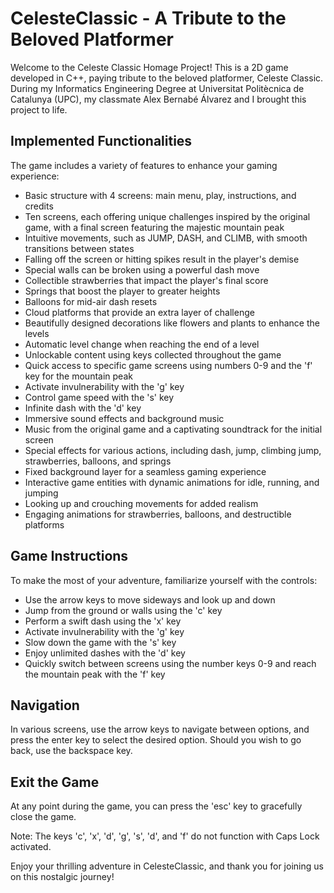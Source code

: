 # CelesteClassic - A Tribute to the Beloved Platformer

Welcome to the Celeste Classic Homage Project! This is a 2D game developed in C++, paying tribute to the beloved platformer, Celeste Classic. During my Informatics Engineering Degree at Universitat Politècnica de Catalunya (UPC), my classmate Alex Bernabé Álvarez and I brought this project to life.

## Implemented Functionalities

The game includes a variety of features to enhance your gaming experience:

- Basic structure with 4 screens: main menu, play, instructions, and credits
- Ten screens, each offering unique challenges inspired by the original game, with a final screen featuring the majestic mountain peak
- Intuitive movements, such as JUMP, DASH, and CLIMB, with smooth transitions between states
- Falling off the screen or hitting spikes result in the player's demise
- Special walls can be broken using a powerful dash move
- Collectible strawberries that impact the player's final score
- Springs that boost the player to greater heights
- Balloons for mid-air dash resets
- Cloud platforms that provide an extra layer of challenge
- Beautifully designed decorations like flowers and plants to enhance the levels
- Automatic level change when reaching the end of a level
- Unlockable content using keys collected throughout the game
- Quick access to specific game screens using numbers 0-9 and the 'f' key for the mountain peak
- Activate invulnerability with the 'g' key
- Control game speed with the 's' key
- Infinite dash with the 'd' key
- Immersive sound effects and background music
- Music from the original game and a captivating soundtrack for the initial screen
- Special effects for various actions, including dash, jump, climbing jump, strawberries, balloons, and springs
- Fixed background layer for a seamless gaming experience
- Interactive game entities with dynamic animations for idle, running, and jumping
- Looking up and crouching movements for added realism
- Engaging animations for strawberries, balloons, and destructible platforms

## Game Instructions

To make the most of your adventure, familiarize yourself with the controls:

- Use the arrow keys to move sideways and look up and down
- Jump from the ground or walls using the 'c' key
- Perform a swift dash using the 'x' key
- Activate invulnerability with the 'g' key
- Slow down the game with the 's' key
- Enjoy unlimited dashes with the 'd' key
- Quickly switch between screens using the number keys 0-9 and reach the mountain peak with the 'f' key

## Navigation

In various screens, use the arrow keys to navigate between options, and press the enter key to select the desired option. Should you wish to go back, use the backspace key.

## Exit the Game

At any point during the game, you can press the 'esc' key to gracefully close the game.

Note: The keys 'c', 'x', 'd', 'g', 's', 'd', and 'f' do not function with Caps Lock activated.

Enjoy your thrilling adventure in CelesteClassic, and thank you for joining us on this nostalgic journey!
